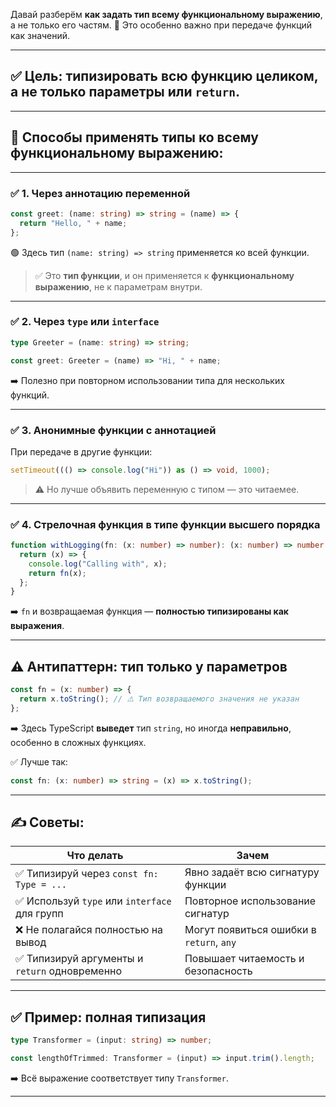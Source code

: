 Давай разберём **как задать тип всему функциональному выражению**, а не только его частям.
📌 Это особенно важно при передаче функций как значений.

---

## ✅ Цель: **типизировать всю функцию целиком**, а не только параметры или `return`.

---

## 🧠 Способы применять типы ко всему функциональному выражению:

---

### ✅ 1. **Через аннотацию переменной**

```ts
const greet: (name: string) => string = (name) => {
  return "Hello, " + name;
};
```

🟢 Здесь тип `(name: string) => string` применяется ко всей функции.

> ✅ Это **тип функции**, и он применяется к **функциональному выражению**, не к параметрам внутри.

---

### ✅ 2. **Через `type` или `interface`**

```ts
type Greeter = (name: string) => string;

const greet: Greeter = (name) => "Hi, " + name;
```

➡️ Полезно при повторном использовании типа для нескольких функций.

---

### ✅ 3. **Анонимные функции с аннотацией**

При передаче в другие функции:

```ts
setTimeout((() => console.log("Hi")) as () => void, 1000);
```

> ⚠️ Но лучше объявить переменную с типом — это читаемее.

---

### ✅ 4. **Стрелочная функция в типе функции высшего порядка**

```ts
function withLogging(fn: (x: number) => number): (x: number) => number {
  return (x) => {
    console.log("Calling with", x);
    return fn(x);
  };
}
```

➡️ `fn` и возвращаемая функция — **полностью типизированы как выражения**.

---

## ⚠️ Антипаттерн: тип только у параметров

```ts
const fn = (x: number) => {
  return x.toString(); // ⚠️ Тип возвращаемого значения не указан
};
```

➡️ Здесь TypeScript **выведет** тип `string`, но иногда **неправильно**, особенно в сложных функциях.

✅ Лучше так:

```ts
const fn: (x: number) => string = (x) => x.toString();
```

---

## ✍️ Советы:

| Что делать                                    | Зачем                                    |
| --------------------------------------------- | ---------------------------------------- |
| ✅ Типизируй через `const fn: Type = ...`      | Явно задаёт всю сигнатуру функции        |
| ✅ Используй `type` или `interface` для групп  | Повторное использование сигнатур         |
| ❌ Не полагайся полностью на вывод             | Могут появиться ошибки в `return`, `any` |
| ✅ Типизируй аргументы и `return` одновременно | Повышает читаемость и безопасность       |

---

## ✅ Пример: полная типизация

```ts
type Transformer = (input: string) => number;

const lengthOfTrimmed: Transformer = (input) => input.trim().length;
```

➡️ Всё выражение соответствует типу `Transformer`.

---

